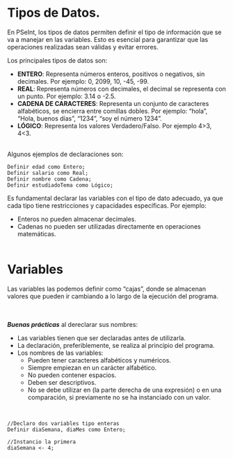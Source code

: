 # Tipos de Datos.

En PSeInt, los tipos de datos permiten definir el tipo de información que se va a manejar en las variables. Esto es esencial para garantizar que las operaciones realizadas sean válidas y evitar errores.

Los principales tipos de datos son:

- **ENTERO**: Representa números enteros, positivos o negativos, sin decimales. Por ejemplo: 0, 2099, 10, -45, -99.
- **REAL**: Representa números con decimales, el decimal se representa con un punto. Por ejemplo: 3.14 o -2.5.
- **CADENA DE CARACTERES**: Representa un conjunto de caracteres alfabéticos, se encierra entre comillas dobles. Por ejemplo: “hola”, “Hola, buenos días”, “1234”, “soy el número 1234”.
- **LÓGICO**: Representa los valores Verdadero/Falso. Por ejemplo 4>3, 4<3.
<br><br>

Algunos ejemplos de declaraciones son:
```
Definir edad como Entero;
Definir salario como Real;
Definir nombre como Cadena;
Definir estudiadoTema como Lógico;
```

Es fundamental declarar las variables con el tipo de dato adecuado, ya que cada tipo tiene restricciones y capacidades específicas. Por ejemplo:

- Enteros no pueden almacenar decimales.
- Cadenas no pueden ser utilizadas directamente en operaciones matemáticas.
<br><br>

# Variables
<div class="custom-quote"> Las variables las podemos definir como “cajas”, donde se almacenan valores que pueden ir cambiando a lo largo de la ejecución del programa.</div>
<br><br>

***Buenas prácticas*** al dereclarar sus nombres:

- Las variables tienen que ser declaradas antes de utilizarla.
- La declaración, preferiblemente, se realiza al principio del programa.
- Los nombres de las variables:
    - Pueden tener caracteres alfabéticos y numéricos.
    - Siempre empiezan en un carácter alfabético.
    - No pueden contener espacios.
    - Deben ser descriptivos.
    - No se debe utilizar en (la parte derecha de una expresión) o en una comparación, si previamente no se ha instanciado con un valor.
<br>

```
//Declaro dos variables tipo enteras
Definir diaSemana, diaMes como Entero;

//Instancio la primera
diaSemana <- 4;
```


